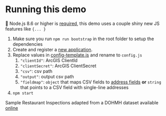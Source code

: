 # Running this demo

:loudspeaker: Node.js 8.6 or higher is [required](http://node.green/), this demo uses a couple shiny new JS features like `{... }`

1. Make sure you run `npm run bootstrap` in the root folder to setup the dependencies
2. Create and register a [new application](https://developers.arcgis.com/documentation/core-concepts/security-and-authentication/accessing-arcgis-online-services/).
3. Replace values in [config-template.js](/demos/batch-geocoder/config-template.js) and rename to `config.js`
   1. `"clientId"`: ArcGIS ClientId
   2. `"clientSecret"`: ArcGIS ClientSecret
   3. `"csv"`: csv path
   4. `"output"`: output csv path
   5. `"fieldmap"`: `object` that maps CSV fields to [address fields](https://esri.github.io/arcgis-rest-js/api/geocoder/IAddressBulk/) __or__ `string` that points to a CSV field with single-line addresses
4. `npm start`

Sample Restaurant Inspections adapted from a DOHMH dataset available [online](https://data.cityofnewyork.us/Health/DOHMH-New-York-City-Restaurant-Inspection-Results/xx67-kt59/data)
